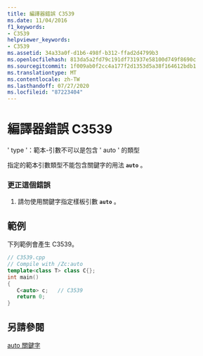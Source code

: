 ```yaml
---
title: 編譯器錯誤 C3539
ms.date: 11/04/2016
f1_keywords:
- C3539
helpviewer_keywords:
- C3539
ms.assetid: 34a33a0f-d1b6-498f-b312-ffad2d4799b3
ms.openlocfilehash: 813da5a2fd79c191df731937e58100d749f8690c
ms.sourcegitcommit: 1f009ab0f2cc4a177f2d1353d5a38f164612bdb1
ms.translationtype: MT
ms.contentlocale: zh-TW
ms.lasthandoff: 07/27/2020
ms.locfileid: "87223404"
---
```

# <a name="compiler-error-c3539"></a>編譯器錯誤 C3539

' type '：範本-引數不可以是包含 ' auto ' 的類型

指定的範本引數類型不能包含關鍵字的用法 **`auto`** 。

### <a name="to-correct-this-error"></a>更正這個錯誤

1. 請勿使用關鍵字指定樣板引數 **`auto`** 。

## <a name="example"></a>範例

下列範例會產生 C3539。

```cpp
// C3539.cpp
// Compile with /Zc:auto
template<class T> class C{};
int main()
{
   C<auto> c;   // C3539
   return 0;
}
```

## <a name="see-also"></a>另請參閱

[auto 關鍵字](../../cpp/auto-keyword.md)
